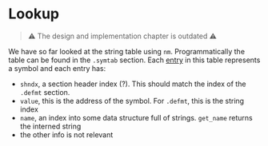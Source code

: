 # Lookup

> ⚠️ The design and implementation chapter is outdated ⚠️

We have so far looked at the string table using `nm`.
Programmatically the table can be found in the `.symtab` section.
Each [entry] in this table represents a symbol and each entry has:
- `shndx`, a section header index (?). This should match the index of the `.defmt` section.
- `value`, this is the address of the symbol. For `.defmt`, this is the string index
- `name`, an index into some data structure full of strings. `get_name` returns the interned string
- the other info is not relevant

[entry]: https://docs.rs/xmas-elf/0.7.0/xmas_elf/symbol_table/trait.Entry.html
